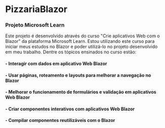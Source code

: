 # PizzariaBlazor

### Projeto Microsoft Learn

Este projeto é desenvolvido através do curso "Crie aplicativos Web com o Blazor" da plataforma Microsoft Learn. Estou utilizando este curso para iniciar meus estudos no Blazor e poder utilizá-lo no projeto desenvolvido em meu trabalho. Dentre os tópicos ensinados no curso estão:
#### - Interagir com dados em aplicativo Web Blazor
#### - Usar páginas, roteamento e layouts para melhorar a navegação no Blazor
#### - Melhorar o funcionamento de formulários e validação em aplicativos Web Blazor
#### - Criar componentes interativos com aplicativos Web Blazor
#### - Compilar componentes reutilizáveis com o Blazor
